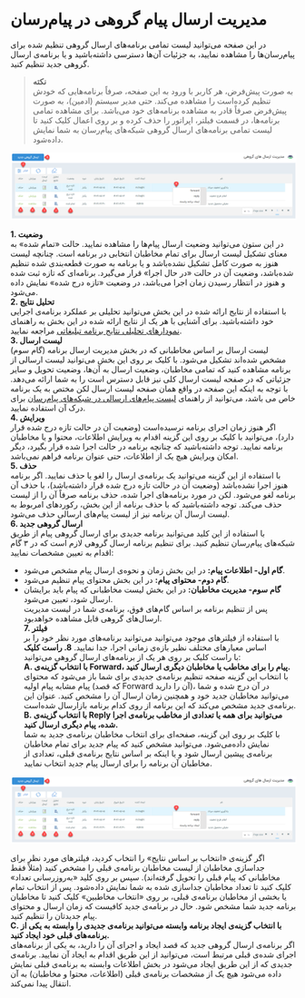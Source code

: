 #  مدیریت ارسال پیام گروهی در پیام‌رسان 

در این صفحه می‌توانید لیست تمامی برنامه‌های ارسال گروهی تنظیم شده برای پیام‌رسان‌ها را مشاهده نمایید، به جزئیات آن‌ها دسترسی داشته‌باشید و یا برنامه‌ی ارسال گروهی جدید تنظیم کنید.<br>

> **نکته**<br>
> به صورت پیش‌فرض، هر کاربر با ورود به این صفحه، صرفاً برنامه‌هایی که خودش تنظیم کرده‌است را مشاهده می‌کند. حتی مدیر سیستم (ادمین)، به صورت پیش‌فرض صرفاً قادر به مشاهده برنامه‌های خود می‌باشد. برای مشاهده تمامی برنامه‌ها، در قسمت فیلتر، اپراتور را حذف کرده و بر روی اعمال کلیک کنید تا لیست تمامی برنامه‌های ارسال گروهی شبکه‌های پیام‌رسان به شما نمایش داده‌شود.<br>

![لیست برنامه‌های ارسال گروهی](./Image/group-message-list.png)

**1. وضعیت**<br>
در این ستون می‌توانید وضعیت ارسال پیام‌ها را مشاهده نمایید. حالت «تمام شده» به معنای تشکیل لیست ارسال برای تمام مخاطبان انتخابی در برنامه است. چنانچه لیست هنوز به صورت کامل تشکیل نشده‌باشد و یا برنامه به صورت قطعه‌بندی شده تنظیم شده‌باشد، وضعیت آن در حالت «در حال اجرا» قرار می‌گیرد. برنامه‌ای که تازه ثبت شده و هنوز در انتظار رسیدن زمان اجرا می‌باشد، در وضعیت «تازه درج شده» نمایش داده می‌شود.<br>
**2. تحلیل نتایج**<br>
با استفاده از نتایج ارائه شده در این بخش می‌توانید تحلیلی بر عملکرد برنامه‌ی اجرایی خود داشته‌باشید. برای آشنایی با هر یک از نتایج ارائه شده در این بخش به راهنمای [نمودارهای تحلیلی نتایج برنامه تبلیغاتی](https://github.com/1stco/PayamGostarDocs/blob/master/Help/Marketing/Advertising-analysis-chart/Advertising-analysis-chart.md) مراجعه نمایید.<br>
**3. لیست ارسال**<br>
لیست ارسال بر اساس مخاطبانی که در بخش مدیریت ارسال برنامه (گام سوم) مشخص شده‌اند تشکیل می‌شود. با کلیک بر روی این بخش می‌توانید لیست ارسالی از برنامه مشاهده کنید که تمامی مخاطبان، وضعیت ارسال به آن‌ها، وضعیت تحویل و سایر جزئیاتی که در صفحه لیست ارسال کلی نیز قابل دسترس است را به شما ارائه می‌دهد. با توجه به اینکه این صفحه در واقع همان صفحه لیست ارسال لکن مختص به یک برنامه خاص می باشد، می‌توانید از راهنمای [لیست پیام‌های ارسالی در شبکه‌های پیام‌رسان](https://github.com/1stco/PayamGostarDocs/blob/master/Help/Marketing/SocialNetWorkMessage/List/SendList.md) برای درک آن استفاده نمایید.<br>
**4. ویرایش**<br>
اگر هنوز زمان اجرای برنامه نرسیده‌است (وضعیت آن در حالت تازه درج شده قرار دارد)، می‌توانید با کلیک بر روی این گزینه اقدام به ویرایش اطلاعات، محتوا و یا مخاطبان برنامه نمایید. توجه داشته‌باشید که چنانچه برنامه در حالت اجرا شده قرار بگیرد، دیگر امکان ویرایش هیچ یک از اطلاعات، حتی عنوان برنامه فراهم نمی‌باشد.<br>
**5. حذف**<br>
با استفاده از این گزینه می‌توانید یک برنامه‌ی ارسال را لغو یا حذف نمایید. اگر برنامه هنوز اجرا نشده‌باشد (وضعیت آن در حالت تازه درج شده قرار داشته‌باشد)، با حذف آن برنامه لغو می‌شود. لکن در مورد برنامه‌های اجرا شده، حذف برنامه صرفاً آن را از لیست حذف می‌کند. توجه داشته‌باشید که با حذف برنامه از این بخش، رکوردهای امربوط به لیست ارسال آن برنامه نیز از لیست پیام‌های ارسالی حذف می‌شود.<br>
**6. ارسال گروهی جدید**<br>
با استفاده از این کلید می‌توانید برنامه‌ جدیدی برای ارسال گروهی پیام از طریق شبکه‌های پیام‌رسان تنظیم کنید. برای تنظیم برنامه ارسال گروهی لازم است که در ۳ گام اقدام به تعیین مشخصات نمایید: <br>
- **گام اول- اطلاعات پیام:** در این بخش زمان و نحوه‌ی ارسال پیام مشخص می‌شود.
- **گام دوم- محتوای پیام:** در این بخش محتوای پیام تنظیم می‌شود.
- **گام سوم- مدیریت مخاطبان:** در این بخش لیست مخاطبانی که پیام باید برایشان ارسال شود، تعیین می‌شود.<br>
پس از تنظیم برنامه بر اساس گام‌های فوق، برنامه‌ی شما در لیست مدیریت ارسال‌های گروهی قابل مشاهده خواهدبود.<br>
**7. فیلتر**<br>
با استفاده از فیلترهای موجود می‌توانید می‌توانید برنامه‌های مورد نظر خود را بر اساس معیارهای مختلف نظیر بازه‌ی زمانی اجرا، جدا نمایید.
**8. راست کلیک**<br>
با راست کلیک بر روی هر یک از برنامه‌های ارسال گروهی می‌توانید:<br>
**A. با انتخاب گزینه‌ی Forward، پیام را برای مخاطب یا مخاطبان دیگری ارسال کنید.**<br>
با انتخاب این گزینه صفحه تنظیم برنامه‌ی جدیدی برای شما باز می‌شود که محتوای پیام مشابه پیام اولیه (که قصد Forward آن را دارید)، در آن درج شده و شما می‌توانید مخاطبان جدید خود و همچنین زمان ارسال آن را مشخص کنید. عنوان این برنامه‌ی جدید مشخص می‌کند که این برنامه از روی کدام برنامه بازارسال شده‌است.<br>
**B. با انتخاب گزینه‌ی Reply می‌توانید برای همه یا تعدادی از مخاطب برنامه‌ی اجرا شده، پیام دیگری ارسال کنید.**<br>
با کلیک بر روی این گزینه، صفحه‌ای برای انتخاب مخاطبان برنامه‌ی جدید به شما نمایش داده‌می‌شود. می‌توانید مشخص کنید که پیام جدید برای تمام مخاطبان برنامه‌ی پیشین ارسال شود و یا اینکه بر اساس نتایج برنامه‌ی قبلی، تعدادی از مخاطبان آن برنامه را برای ارسال پیام جدید انتخاب نمایید. <br>

![پاسخ به برنامه‌های ارسال گروهی](./Image/group-message-list.png)

اگر گزینه‌ی «انتخاب بر اساس نتایج» را انتخاب کردید، فیلترهای مورد نظر برای جداسازی مخاطبان از لیست مخاطبان برنامه‌ی قبلی را مشخص کنید (مثلاً فقط مخاطبانی که پیام قبلی را تحویل گرفته‌اند). سپس بر روی کلید «به‌روزرسانی تعداد» کلیک کنید تا تعداد مخاطبان جداسازی شده به شما نمایش داده‌شود.  پس از انتخاب تمام یا بخشی از مخاطبان برنامه‌ی قبلی، بر روی «انتخاب مخاطبین» کلیک کنید تا مخاطبان برنامه جدید شما مشخص شود. حال در برنامه‌ی جدید کافیست که زمان ارسال و محتوای پیام جدیدتان را تنظیم کنید.<br>
**C. با انتخاب گزینه‌ی ایجاد برنامه وابسته می‌توانید برنامه‌ی جدیدی را وابسته به یکی از برنامه‌های قبلی خود ایجاد کنید.**<br>
اگر برنامه‌ی ارسال گروهی جدید که قصد ایجاد و اجرای آن را دارید، به یکی از برنامه‌های اجرای شده‌ی قبلی مرتبط است، می‌توانید از این طریق اقدام به ایجاد آن نمایید. برنامه‌ی جدیدی که از این طریق ایجاد می‌شود در بخش اطلاعات وابسته به برنامه‌ی قبلی نمایش داده می‌شود هیچ یک از مشخصات برنامه‌ی قبلی (اطلاعات، محتوا و مخاطبان) به آن انتقال پیدا نمی‌کند.<br> 

